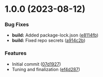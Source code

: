 # 1.0.0 (2023-08-12)


### Bug Fixes

* **build:** Added package-lock.json ([e8114fb](https://github.com/better-php-actions/publish-composer-package/commit/e8114fbb53bbcaa8bad255565e4c779d2cc888c7))
* **build:** Fixed repo secrets ([a914c2b](https://github.com/better-php-actions/publish-composer-package/commit/a914c2b415aa7973ca0682520c41c4a1d77b933d))


### Features

* Initial commit ([07d1927](https://github.com/better-php-actions/publish-composer-package/commit/07d19272f7210ea5927a0c61d18195d151810bc3))
* Tuning and finalization ([ef4d287](https://github.com/better-php-actions/publish-composer-package/commit/ef4d287fcea0770c1f5136875adb2a634c224042))

